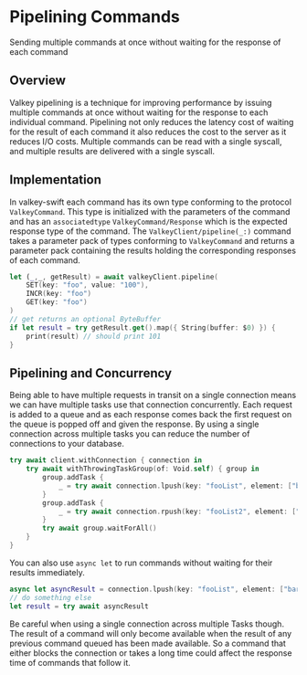 # Pipelining Commands

Sending multiple commands at once without waiting for the response of each command

## Overview

Valkey pipelining is a technique for improving performance by issuing multiple commands at once without waiting for the response to each individual command. Pipelining not only reduces the latency cost of waiting for the result of each command it also reduces the cost to the server as it reduces I/O costs. Multiple commands can be read with a single syscall, and multiple results are delivered with a single syscall. 

## Implementation

In valkey-swift each command has its own type conforming to the protocol ``ValkeyCommand``. This type is initialized with the parameters of the command and has an `associatedtype` ``ValkeyCommand/Response`` which is the expected response type of the command. The ``ValkeyClient/pipeline(_:)`` command takes a parameter pack of types conforming to ``ValkeyCommand`` and returns a parameter pack containing the results holding the corresponding responses of each command.

```swift
let (_,_, getResult) = await valkeyClient.pipeline(
    SET(key: "foo", value: "100"),
    INCR(key: "foo")
    GET(key: "foo")
)
// get returns an optional ByteBuffer
if let result = try getResult.get().map({ String(buffer: $0) }) {
    print(result) // should print 101
}
```

## Pipelining and Concurrency

Being able to have multiple requests in transit on a single connection means we can have multiple tasks use that connection concurrently. Each request is added to a queue and as each response comes back the first request on the queue is popped off and given the response. By using a single connection across multiple tasks you can reduce the number of connections to your database.

```swift
try await client.withConnection { connection in
    try await withThrowingTaskGroup(of: Void.self) { group in
        group.addTask {
            _ = try await connection.lpush(key: "fooList", element: ["bar"])
        }
        group.addTask {
            _ = try await connection.rpush(key: "fooList2", element: ["baz"])
        }
        try await group.waitForAll()
    }
}
```

You can also use `async let` to run commands without waiting for their results immediately.

```swift
async let asyncResult = connection.lpush(key: "fooList", element: ["bar"])
// do something else
let result = try await asyncResult
```

Be careful when using a single connection across multiple Tasks though. The result of a command will only become available when the result of any previous command queued has been made available. So a command that either blocks the connection or takes a long time could affect the response time of commands that follow it.